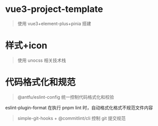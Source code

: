 # vue3-project-template

> 使用 vue3+element-plus+pinia 搭建

# 样式+icon

> 使用 unocss 相关技术栈

# 代码格式化和规范

> @antfu/eslint-config 统一控制代码格式化和校验

eslint-plugin-format 在执行 pnpm lint 时，自动格式化格式不规范文件内容

> simple-git-hooks + @commitlint/cli 控制 git 提交规范
